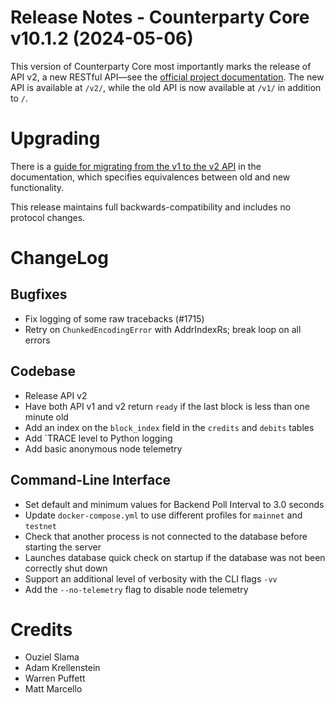 # Release Notes - Counterparty Core v10.1.2 (2024-05-06)

This version of Counterparty Core most importantly marks the release of API v2, a new RESTful API—see the [official project documentation](https://docs.counterparty.io/docs/advanced/api-v2/node-api/). The new API is available at `/v2/`, while the old API is now available at `/v1/` in addition to `/`.


# Upgrading

There is a [guide for migrating from the v1 to the v2 API](https://docs.counterparty.io/docs/advanced/api-v2/v1-to-v2/) in the documentation, which specifies equivalences between old and new functionality. 

This release maintains full backwards-compatibility and includes no protocol changes.


# ChangeLog

## Bugfixes
* Fix logging of some raw tracebacks (#1715) 
* Retry on `ChunkedEncodingError` with AddrIndexRs; break loop on all errors


## Codebase
* Release API v2
* Have both API v1 and v2 return `ready` if the last block is less than one minute old
* Add an index on the `block_index` field in the `credits` and `debits` tables
* Add `TRACE  level to Python logging
* Add basic anonymous node telemetry

## Command-Line Interface
* Set default and minimum values for Backend Poll Interval to 3.0 seconds
* Update `docker-compose.yml` to use different profiles for `mainnet` and `testnet`
* Check that another process is not connected to the database before starting the server
* Launches database quick check on startup if the database was not been correctly shut down
* Support an additional level of verbosity with the CLI flags `-vv`
* Add the `--no-telemetry` flag to disable node telemetry


# Credits
* Ouziel Slama
* Adam Krellenstein
* Warren Puffett
* Matt Marcello
